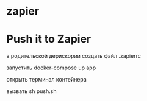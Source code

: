 # zapier


# Push it to Zapier
в родительской дерискории создать файл .zapierrc

запустить docker-compose up app

открыть терминал контейнера

вызвать sh push.sh

